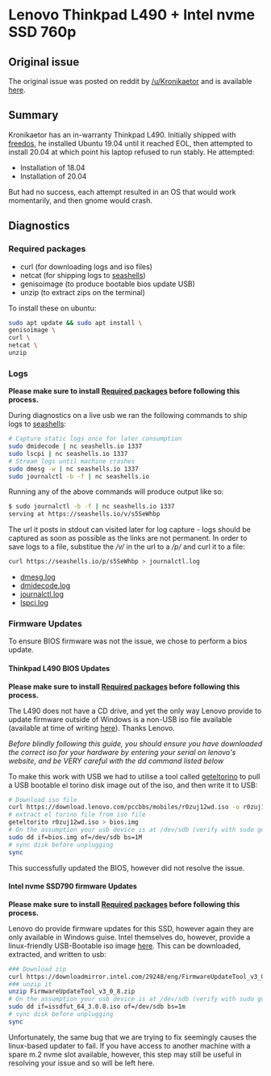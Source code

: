 # Lenovo Thinkpad L490 + Intel nvme SSD 760p

## Original issue

The original issue was posted on reddit by [/u/Kronikaetor](https://www.reddit.com/user/Kronikaetor/) and is available [here](https://www.reddit.com/r/linuxquestions/comments/g88hhs/need_help_installing_ubuntu/).

## Summary

Kronikaetor has an in-warranty Thinkpad L490. Initially shipped with [freedos](http://www.freedos.org/), he installed Ubuntu 19.04 until it reached EOL, then attempted to install 20.04 at which point his laptop refused to run stably. He attempted:

* Installation of 18.04
* Installation of 20.04

But had no success, each attempt resulted in an OS that would work momentarily, and then gnome would crash.

## Diagnostics

### Required packages

* curl (for downloading logs and iso files)
* netcat (for shipping logs to [seashells](https://seashells.io))
* genisoimage (to produce bootable bios update USB)
* unzip (to extract zips on the terminal)

To install these on ubuntu:
```bash
sudo apt update && sudo apt install \
genisoimage \
curl \
netcat \
unzip
```

### Logs

__Please make sure to install [Required packages](#Required-packages) before following this process.__

During diagnostics on a live usb we ran the following commands to ship logs to [seashells](https://seashells.io):

```bash
# Capture static logs once for later consumption
sudo dmidecode | nc seashells.io 1337
sudo lscpi | nc seashells.io 1337
# Stream logs until machine crashes
sudo dmesg -w | nc seashells.io 1337
sudo journalctl -b -f | nc seashells.io
```

Running any of the above commands will produce output like so:

```bash
$ sudo journalctl -b -f | nc seashells.io 1337
serving at https://seashells.io/v/s5SeWhbp
```

The url it posts in stdout can visited later for log capture - logs should be captured as soon as possible as the links are not permanent. In order to save logs to a file, substitue the _/v/_ in the url to a _/p/_ and curl it to a file:

```bash
curl https://seashells.io/p/s5SeWhbp > journalctl.log
```

* [dmesg.log](./logs/dmesg.log)
* [dmidecode.log](./logs/dmidecode.log)
* [journalctl.log](./logs/journalctl.log)
* [lspci.log](./logs/lspci.log)

### Firmware Updates

To ensure BIOS firmware was not the issue, we chose to perform a bios update.

#### Thinkpad L490 BIOS Updates

__Please make sure to install [Required packages](#Required-packages) before following this process.__

The L490 does not have a CD drive, and yet the only way Lenovo provide to update firmware outside of Windows is a non-USB iso file available (available at time of writing [here](https://download.lenovo.com/pccbbs/mobiles/r0zuj12wd.iso)). Thanks Lenovo.

_Before blindly following this guide, you should ensure you have downloaded the correct iso for your hardware by entering your serial on lenovo's website, and be VERY careful with the dd command listed below_

To make this work with USB we had to utilise a tool called [geteltorino](http://manpages.ubuntu.com/manpages/trusty/man1/geteltorito.1.html) to pull a USB bootable el torino disk image out of the iso, and then write it to USB:

```bash
# Download iso file
curl https://download.lenovo.com/pccbbs/mobiles/r0zuj12wd.iso -o r0zuj12wd.iso
# extract el torino file from iso file
geteltorito r0zuj12wd.iso > bios.img
# On the assumption your usb device is at /dev/sdb (verify with sudo gdisk -l prior to running this command!!!!)
sudo dd if=bios.img of=/dev/sdb bs=1M
# sync disk before unplugging
sync
```

This successfully updated the BIOS, however did not resolve the issue.

#### Intel nvme SSD790 firmware Updates

__Please make sure to install [Required packages](#Required-packages) before following this process.__

Lenovo do provide firmware updates for this SSD, however again they are only available in Windows guise. Intel themselves do, however, provide a linux-friendly USB-Bootable iso image [here](https://downloadcenter.intel.com/download/29248/Intel-SSD-Firmware-Update-Tool). This can be downloaded, extracted, and written to usb:

```bash
### Download zip
curl https://downloadmirror.intel.com/29248/eng/FirmwareUpdateTool_v3_0_8.zip -o FirmwareUpdateTool_v3_0_8.zip
### unzip it
unzip FirmwareUpdateTool_v3_0_8.zip
# On the assumption your usb device is at /dev/sdb (verify with sudo gdisk -l prior to running this command!!!!)
sudo dd if=issdfut_64_3.0.8.iso of=/dev/sdb bs=1m
# sync disk before unplugging
sync
```

Unfortunately, the same bug that we are trying to fix seemingly causes the linux-based updater to fail. If you have access to another machine with a spare m.2 nvme slot available, however, this step may still be useful in resolving your issue and so will be left here.
